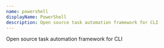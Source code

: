 ```yaml
---
name: powershell
displayName: PowerShell
description: Open source task automation framework for CLI
---
```

Open source task automation framework for CLI